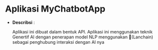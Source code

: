 # Aplikasi MyChatbotApp

- **Describsi** :

  Aplikasi ini dibuat dalam bentuk API. Aplikasi ini menggunakan teknik Genertif AI dengan penerapan model NLP menggunakan 🦜(Lanchain) sebagai penghubung interaksi dengan AI nya

